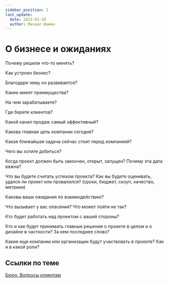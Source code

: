 ```yaml
---
sidebar_position: 2
last_update:
  date: 2023-03-30
  author: Михаил Шамин
---
```

# О бизнесе и ожиданиях

Почему решили что-то менять?

Как устроен бизнес?

Благодаря чему он развивается?

Какие имеет преимущества?

На чем зарабатываете?

Где берете клиентов?

Какой канал продаж самый эффективный?

Какова главная цель компании сегодня?

Какая ближайшая задача сейчас стоит перед компанией?

Чего вы хотите добиться?

Когда проект должен быть закончен, открыт, запущен? Почему эта дата важна?

Что вы будете считать успехом проекта? Как вы будете оценивать, удался ли проект или провалился? (сроки, бюджет, скоуп, качество, метрики)

Каковы ваши ожидания по взаимодействию?

Что вызывает у вас опасения? Что может пойти не так?

Кто будет работать над проектом с вашей стороны?

Кто и как будет принимать главные решения о проекте в целом и о дизайне в частности? За кем последнее слово?

Какие еще компании или организации будут участвовать в проекте? Как и в какой роли?

## Ссылки по теме
[Бюро. Вопросы клиентам](https://bureau.ru/about/welcome/)